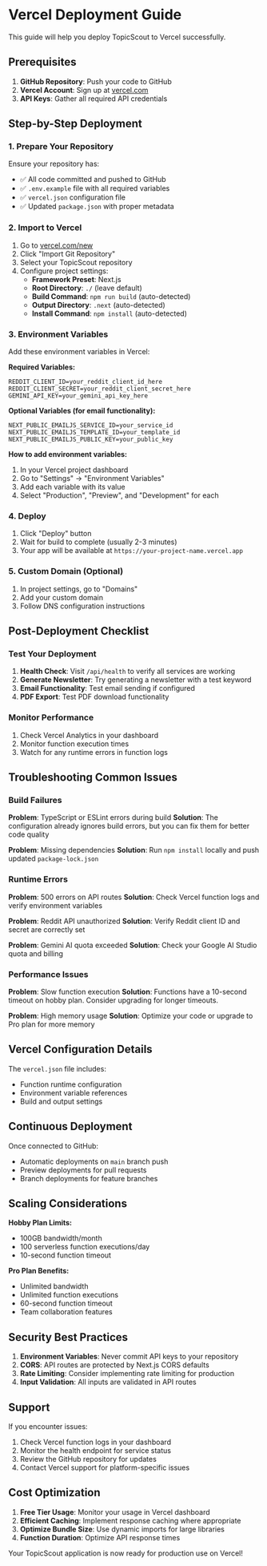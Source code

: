 # Vercel Deployment Guide

This guide will help you deploy TopicScout to Vercel successfully.

## Prerequisites

1. **GitHub Repository**: Push your code to GitHub
2. **Vercel Account**: Sign up at [vercel.com](https://vercel.com)
3. **API Keys**: Gather all required API credentials

## Step-by-Step Deployment

### 1. Prepare Your Repository

Ensure your repository has:
- ✅ All code committed and pushed to GitHub
- ✅ `.env.example` file with all required variables
- ✅ `vercel.json` configuration file
- ✅ Updated `package.json` with proper metadata

### 2. Import to Vercel

1. Go to [vercel.com/new](https://vercel.com/new)
2. Click "Import Git Repository"
3. Select your TopicScout repository
4. Configure project settings:
   - **Framework Preset**: Next.js
   - **Root Directory**: `./` (leave default)
   - **Build Command**: `npm run build` (auto-detected)
   - **Output Directory**: `.next` (auto-detected)
   - **Install Command**: `npm install` (auto-detected)

### 3. Environment Variables

Add these environment variables in Vercel:

**Required Variables:**
```
REDDIT_CLIENT_ID=your_reddit_client_id_here
REDDIT_CLIENT_SECRET=your_reddit_client_secret_here
GEMINI_API_KEY=your_gemini_api_key_here
```

**Optional Variables (for email functionality):**
```
NEXT_PUBLIC_EMAILJS_SERVICE_ID=your_service_id
NEXT_PUBLIC_EMAILJS_TEMPLATE_ID=your_template_id
NEXT_PUBLIC_EMAILJS_PUBLIC_KEY=your_public_key
```

**How to add environment variables:**
1. In your Vercel project dashboard
2. Go to "Settings" → "Environment Variables"
3. Add each variable with its value
4. Select "Production", "Preview", and "Development" for each

### 4. Deploy

1. Click "Deploy" button
2. Wait for build to complete (usually 2-3 minutes)
3. Your app will be available at `https://your-project-name.vercel.app`

### 5. Custom Domain (Optional)

1. In project settings, go to "Domains"
2. Add your custom domain
3. Follow DNS configuration instructions

## Post-Deployment Checklist

### Test Your Deployment

1. **Health Check**: Visit `/api/health` to verify all services are working
2. **Generate Newsletter**: Try generating a newsletter with a test keyword
3. **Email Functionality**: Test email sending if configured
4. **PDF Export**: Test PDF download functionality

### Monitor Performance

1. Check Vercel Analytics in your dashboard
2. Monitor function execution times
3. Watch for any runtime errors in function logs

## Troubleshooting Common Issues

### Build Failures

**Problem**: TypeScript or ESLint errors during build
**Solution**: The configuration already ignores build errors, but you can fix them for better code quality

**Problem**: Missing dependencies
**Solution**: Run `npm install` locally and push updated `package-lock.json`

### Runtime Errors

**Problem**: 500 errors on API routes
**Solution**: Check Vercel function logs and verify environment variables

**Problem**: Reddit API unauthorized
**Solution**: Verify Reddit client ID and secret are correctly set

**Problem**: Gemini AI quota exceeded
**Solution**: Check your Google AI Studio quota and billing

### Performance Issues

**Problem**: Slow function execution
**Solution**: Functions have a 10-second timeout on hobby plan. Consider upgrading for longer timeouts.

**Problem**: High memory usage
**Solution**: Optimize your code or upgrade to Pro plan for more memory

## Vercel Configuration Details

The `vercel.json` file includes:
- Function runtime configuration
- Environment variable references
- Build and output settings

## Continuous Deployment

Once connected to GitHub:
- Automatic deployments on `main` branch push
- Preview deployments for pull requests
- Branch deployments for feature branches

## Scaling Considerations

**Hobby Plan Limits:**
- 100GB bandwidth/month
- 100 serverless function executions/day
- 10-second function timeout

**Pro Plan Benefits:**
- Unlimited bandwidth
- Unlimited function executions
- 60-second function timeout
- Team collaboration features

## Security Best Practices

1. **Environment Variables**: Never commit API keys to your repository
2. **CORS**: API routes are protected by Next.js CORS defaults
3. **Rate Limiting**: Consider implementing rate limiting for production
4. **Input Validation**: All inputs are validated in API routes

## Support

If you encounter issues:
1. Check Vercel function logs in your dashboard
2. Monitor the health endpoint for service status
3. Review the GitHub repository for updates
4. Contact Vercel support for platform-specific issues

## Cost Optimization

1. **Free Tier Usage**: Monitor your usage in Vercel dashboard
2. **Efficient Caching**: Implement response caching where appropriate
3. **Optimize Bundle Size**: Use dynamic imports for large libraries
4. **Function Duration**: Optimize API response times

Your TopicScout application is now ready for production use on Vercel!
